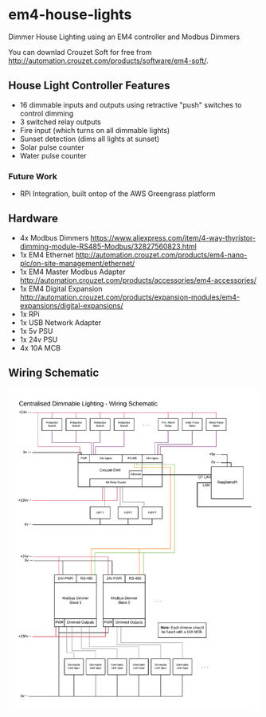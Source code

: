 # em4-house-lights
Dimmer House Lighting using an EM4 controller and Modbus Dimmers

You can downlad Crouzet Soft for free from http://automation.crouzet.com/products/software/em4-soft/.

## House Light Controller Features
- 16 dimmable inputs and outputs using retractive "push" switches to control dimming
- 3 switched relay outputs
- Fire input (which turns on all dimmable lights)
- Sunset detection (dims all lights at sunset)
- Solar pulse counter
- Water pulse counter

### Future Work
- RPi Integration, built ontop of the AWS Greengrass platform

## Hardware
- 4x Modbus Dimmers https://www.aliexpress.com/item/4-way-thyristor-dimming-module-RS485-Modbus/32827560823.html
- 1x EM4 Ethernet http://automation.crouzet.com/products/em4-nano-plc/on-site-management/ethernet/
- 1x EM4 Master Modbus Adapter http://automation.crouzet.com/products/accessories/em4-accessories/
- 1x EM4 Digital Expansion http://automation.crouzet.com/products/expansion-modules/em4-expansions/digital-expansions/
- 1x RPi
- 1x USB Network Adapter
- 1x 5v PSU
- 1x 24v PSU
- 4x 10A MCB

## Wiring Schematic
![Wiring Schematic](https://github.com/martysweet/em4-house-lights/blob/master/Dimmable%20Lighting%20-%20Wiring%20Schematic.png?raw=true)
